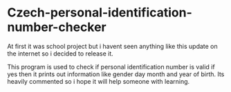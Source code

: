 # Czech-personal-identification-number-checker

At first it was school project but i havent seen anything like this update on the internet so i decided to release it.

This program is used to check if personal identification number is valid if yes then it prints out information like gender day month and year of birth.
Its heavily commented so i hope it will help someone with learning.
